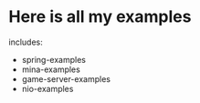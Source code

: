 # Here is all my examples

includes:

* spring-examples
* mina-examples
* game-server-examples
* nio-examples

